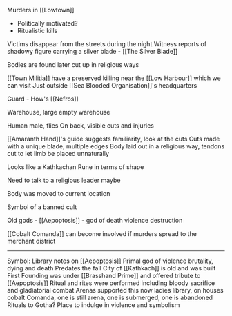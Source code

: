 Murders in [[Lowtown]]
- Politically motivated? 
- Ritualistic kills

Victims disappear from the streets during the night
Witness reports of shadowy figure carrying a silver blade - [[The Silver Blade]]

Bodies are found later cut up in religious ways

[[Town Militia]] have a preserved killing near the [[Low Harbour]] which we can visit
	Just outside [[Sea Blooded Organisation]]'s headquarters

Guard - How's [[Nefros]]


Warehouse, large empty warehouse

Human male, flies
On back, visible cuts and injuries

[[Amaranth Hand]]'s guide suggests familiarity, look at the cuts
Cuts made with a unique blade, multiple edges
Body laid out in a religious way, tendons cut to let limb be placed unnaturally

Looks like a Kathkachan Rune in terms of shape

Need to talk to a religious leader maybe 

Body was moved to current location 

Symbol of a banned cult

Old gods - [[Aepoptosis]] - god of death violence destruction

[[Cobalt Comanda]] can become involved if murders spread to the merchant district


---

Symbol:
Library notes on [[Aepoptosis]] Primal god of violence brutality, dying and death
Predates the fall
City of [[Kathkach]] is old and was built
First Founding was under [[Brasshand Prime]] and offered tribute to [[Aepoptosis]]
Ritual and rites were performed including bloody sacrifice and gladiatorial combat
Arenas supported this now ladies library, on houses cobalt Comanda, one is still arena, one is submerged, one is abandoned
Rituals to Gotha? Place to indulge in violence and symbolism
